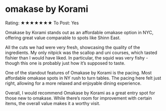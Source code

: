 # omakase by Korami

Rating: ★★★★★★★
To Post: Yes

Omakase by Korami stands out as an affordable omakase option in NYC, offering great value comparable to spots like Shinn East.

All the cuts we had were very fresh, showcasing the quality of the ingredients. My only nitpick was the scallop and uni courses, which tasted fishier than I would have liked. In particular, the squid was very fishy - though this one is probably just how it’s supposed to taste.

One of the standout features of Omakase by Korami is the pacing. Most affordable omakase spots in NY rush to turn tables. The pacing here felt just right, allowing for a more relaxed and enjoyable dining experience.

Overall, I would recommend Omakase by Korami as a great entry spot for those new to omakase. While there’s room for improvement with certain items, the overall value makes it a worthy visit.
